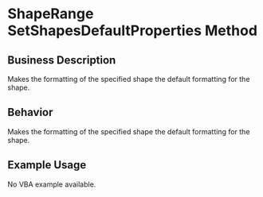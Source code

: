 # ShapeRange SetShapesDefaultProperties Method

## Business Description
Makes the formatting of the specified shape the default formatting for the shape.

## Behavior
Makes the formatting of the specified shape the default formatting for the shape.

## Example Usage
No VBA example available.